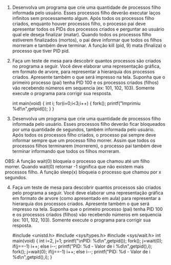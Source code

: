 
1) Desenvolva um programa que crie uma quantidade de processos filho informada pelo usuário. Esses processos filho deverão executar laços infinitos sem processamento algum. Após todos os processos filho criados, enquanto houver processos filho, o processo pai deve apresentar todos os PIDs dos processos criados e perguntar ao usuário qual ele deseja finalizar (matar). Quando todos os processos filho estiverem finalizados (mortos), o pai deve informar que todos os filhos morreram e também deve terminar. A função kill (pid, 9) mata (finaliza) o processo que tiver PID pid.


2) Faça um teste de mesa para descobrir quantos processos são criados no programa a seguir. Você deve elaborar uma representação gráfica, em formato de arvore, para representar a hierarquia dos processos criados. Apresente também o que será impresso na tela. Suponha que o primeiro processo (pai) tenha PID 100 e os processos criados (filhos) vão recebendo números em sequencia (ex: 101, 102, 103). Somente execute o programa para corrigir sua resposta.

    int main(void) {
      int i;
      for(i=0;i<3;i++) {
        fork();
        printf("Imprimiu %d!\n",getpid());
      }
    }

3) Desenvolva um programa que crie uma quantidade de processos filho informada pelo usuário. Esses processos filho deverão ficar bloqueados por uma quantidade de segundos, também informada pelo usuário. Após todos os processos filho criados, o processo pai sempre deve informar sempre que um processo filho morrer. Assim que todos os processos filhos terminarem (morrerem), o processo pai também deve terminar informando que todos os filhos morreram.

OBS: A função wait(0) bloqueia o processo que chamou até um filho morrer. Quando wait(0) retornar -1 significa que não existem mais processos filho.  A função sleep(x) bloqueia o processo que chamou por x segundos.


4) Faça um teste de mesa para descobrir quantos processos são criados pelo programa a seguir. Você deve elaborar uma representação gráfica em formato de arvore (como apresentado em aula) para representar a hierarquia dos processos criados. Apresente também o que será impresso na tela. Suponha que o primeiro processo (pai) tenha PID 100 e os processos criados (filhos) vão recebendo números em sequencia (ex: 101, 102, 103). Somente execute o programa para corrigir sua resposta.

    #include <unistd.h>
    #include <sys/types.h>
    #include <sys/wait.h>
    int main(void) {
     int i=2, j=1;
     printf("\nPID: %d\n",getpid());
     fork();
     j=wait(0);
     if(j==-1)
       i++;
     else
       i--;
     printf("PID: %d - Valor de i %d\n",getpid(),i);
     fork();
     j=wait(0);
     if(j==-1)
       i++;
     else
       i--;
     printf("PID: %d - Valor de i %d\n",getpid(),i);
    }

